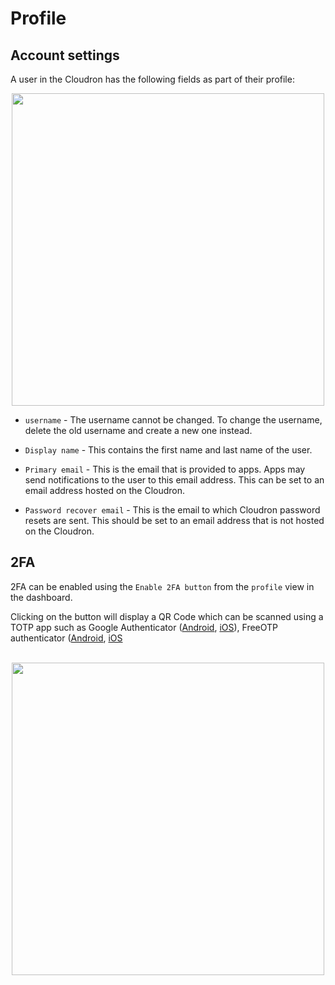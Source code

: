 # Profile

## Account settings

A user in the Cloudron has the following fields as part of their profile:

<center>
<img src="/documentation/img/profile-account.png" class="shadow" width="500px">
</center>

* `username` - The username cannot be changed. To change the username, delete the old
  username and create a new one instead.

* `Display name` - This contains the first name and last name of the user.

* `Primary email` - This is the email that is provided to apps. Apps may send notifications
  to the user to this email address. This can be set to an email address hosted on the Cloudron.

* `Password recover email` - This is the email to which Cloudron password resets are sent. This
  should be set to an email address that is not hosted on the Cloudron.

## 2FA

2FA can be enabled using the `Enable 2FA button` from the `profile` view in the dashboard.

Clicking on the button will display a QR Code which can be scanned
using a TOTP app such as Google Authenticator ([Android](https://play.google.com/store/apps/details?id=com.google.android.apps.authenticator2),
[iOS](https://itunes.apple.com/us/app/google-authenticator/id388497605)),
FreeOTP authenticator ([Android](https://play.google.com/store/apps/details?id=org.fedorahosted.freeotp),
[iOS](https://itunes.apple.com/us/app/freeotp-authenticator/id872559395])

<br/>

<center>
<img src="/blog/img/profile-qrcode.png" width="500px" class="shadow">
</center>

